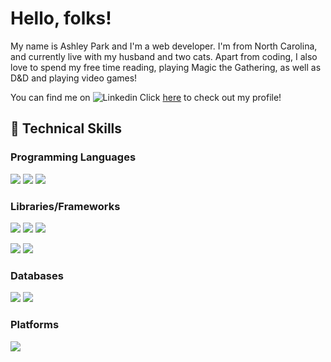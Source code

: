 # Hello, folks! 

My name is Ashley Park and I'm a web developer. I'm from North Carolina, and currently live with my husband and two cats. Apart from coding, I also love to spend my free time reading, playing Magic the Gathering, as well as D&D and playing video games!

You can find me on ![Linkedin](https://img.shields.io/badge/LinkedIn-0077B5?style=for-the-badge&logo=linkedin&logoColor=white)
Click [here](https://www.linkedin.com/in/apark8496/) to check out my profile!


## 🔧 Technical Skills

### Programming Languages
 ![](https://img.shields.io/badge/HTML5-E34F26?style=for-the-badge&logo=html5&logoColor=white)
 ![](https://img.shields.io/badge/CSS3-1572B6?style=for-the-badge&logo=css3&logoColor=white)
 ![](https://img.shields.io/badge/JavaScript-F7DF1E?style=for-the-badge&logo=javascript&logoColor=black)

### Libraries/Frameworks
![](https://img.shields.io/badge/Node.js-43853D?style=for-the-badge&logo=node.js&logoColor=white)
![](https://img.shields.io/badge/Express.js-404D59?style=for-the-badge)
![](https://img.shields.io/badge/React-20232A?style=for-the-badge&logo=react&logoColor=61DAFB)

![](https://img.shields.io/badge/Bootstrap-563D7C?style=for-the-badge&logo=bootstrap&logoColor=white)
![](https://img.shields.io/badge/jQuery-0769AD?style=for-the-badge&logo=jquery&logoColor=white)

### Databases
![](https://img.shields.io/badge/MongoDB-4EA94B?style=for-the-badge&logo=mongodb&logoColor=white)
![](https://img.shields.io/badge/MySQL-00000F?style=for-the-badge&logo=mysql&logoColor=white)

### Platforms
![](https://img.shields.io/badge/Heroku-430098?style=for-the-badge&logo=heroku&logoColor=white)




